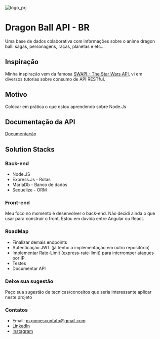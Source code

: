 ![logo_prj](http://www.intertechno.net/pic007.jpg)

# Dragon Ball API - BR
Uma base de dados colaborativa com informações sobre o anime dragon ball: sagas, personagens, raças, planetas e etc...

## Inspiração
Minha inspiração vem da famosa [SWAPI - The Star Wars API](https://swapi.co/), vi em diversos tutorias sobre consumo de API RESTful.

## Motivo
Colocar em prática o que estou aprendendo sobre Node.Js 

## Documentação da API
[Documentação](https://documenter.getpostman.com/view/2137744/SzYbzHpb)

## Solution Stacks

### Back-end
* Node.JS
* Express.Js - Rotas
* MariaDb - Banco de dados
* Sequelize - ORM

### Front-end
Meu foco no momento é desenvolver o back-end.
Não decidi ainda o que usar para construir o front. Estou em duvida entre Angular ou React.

### RoadMap

* Finalizar demais endpoints
* Autenticação JWT (já tenho a implementação em outro repositório) 
* Implementar Rate-Limit (express-rate-limit) para interromper ataques por IP.
* Testes
* Documentar API

### Deixe sua sugestão
Peço sua sugestão de tecnicas/conceitos que seria interessante aplicar neste projeto

### Contatos

* Email: m.gomescontato@gmail.com
* [LinkedIn](https://www.linkedin.com/in/matheusandradegomes/)
* [Instagram](https://www.instagram.com/gomesreal/)






